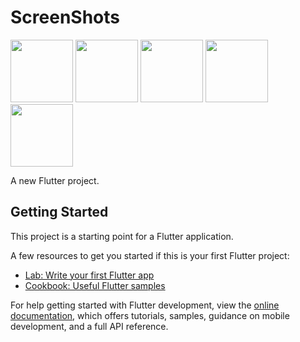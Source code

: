 # ScreenShots

<img src="https://github.com/Princeumaretiya/Recipe-book-Final-Exam-/assets/120542000/30d20c50-a7ee-470d-a936-1b4870f32cfa" width="100">
<img src="https://github.com/Princeumaretiya/Recipe-book-Final-Exam-/assets/120542000/8cc824b8-2244-491d-902e-e7ba1d89521e" width="100">
<img src="https://github.com/Princeumaretiya/Recipe-book-Final-Exam-/assets/120542000/43f15148-10db-485f-b848-35170ced117f" width="100">
<img src="https://github.com/Princeumaretiya/Recipe-book-Final-Exam-/assets/120542000/7a8b3fbe-31b3-4674-858b-10eb7b4c3598" width="100">
<img src="https://github.com/Princeumaretiya/Recipe-book-Final-Exam-/assets/120542000/ef479291-1dd6-43b9-8757-300edb4d9fb3" width="100">

A new Flutter project.

## Getting Started

This project is a starting point for a Flutter application.

A few resources to get you started if this is your first Flutter project:

- [Lab: Write your first Flutter app](https://docs.flutter.dev/get-started/codelab)
- [Cookbook: Useful Flutter samples](https://docs.flutter.dev/cookbook)

For help getting started with Flutter development, view the
[online documentation](https://docs.flutter.dev/), which offers tutorials,
samples, guidance on mobile development, and a full API reference.
